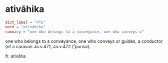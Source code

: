 # ativāhika

``` toml
dict_label = "PTS"
word = "ativāhika"
summary = "one who belongs to a conveyance, one who conveys o"
```

one who belongs to a conveyance, one who conveys or guides, a conductor (of a caravan Ja.v.471, Ja.v.472 (˚purisa).

fr. ativāha

